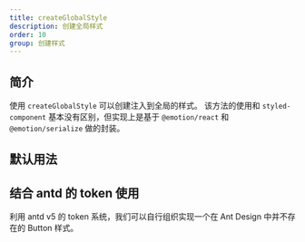 ```yaml
---
title: createGlobalStyle
description: 创建全局样式
order: 10
group: 创建样式
---
```


## 简介

使用 `createGlobalStyle` 可以创建注入到全局的样式。 该方法的使用和 `styled-component` 基本没有区别，但实现上是基于 `@emotion/react` 和 `@emotion/serialize` 做的封装。

## 默认用法

<code src="../demos/globalStyles/default.tsx"></code>

## 结合 antd 的 token 使用

利用 antd v5 的 token 系统，我们可以自行组织实现一个在 Ant Design 中并不存在的 Button 样式。

<code src="../demos/globalStyles/AntdToken.tsx"></code>
